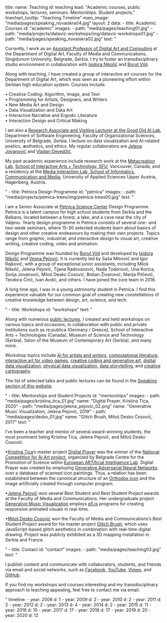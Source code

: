 title: 
    name: Teaching
id: teaching
lead: "Academic courses, public workshops, lectures, seminars. Mentorships. Student projects."
linechart_tooltip: "Teaching Timeline"
main_image: "media/pages/speaking_novaiskra04.jpg"
layout: 2
data:
    - title: Academic Courses
      id: "academic"
      images: 
        - path: "media/pages/teaching01.jpg"
        - path: "media/projects/dataviz-workshops/img/dataviz-workshops01.jpg"
        - path: "media/pages/speaking_novaiskra02.jpg"
      text: "<p>Currently, I work as an <a href='https://fmk.singidunum.ac.rs/profesori/uros-krcadinac/' target='_blank'>Assistant Professor of Digital Art and Computing</a> at the Department of Digital Art, Faculty of Media and Communications, Singidunum University, Belgrade, Serbia. I try to foster an transdisciplinary studio environment in collaboration with <a href='https://fmk.singidunum.ac.rs/profesori/isidora-nikolic/' target='_blank'>Isidora Nikolić</a> and <a href='https://fmk.singidunum.ac.rs/profesori/borut-vild/' target='_blank'>Borut Vild</a>.</p> 
<p>Along with teaching, I have created a group of interactive art courses for the Department of Digital Art, which was seen as a pioneering effort within Serbian high education system. Courses include:</p>
<p><span class='italic-style'><span class='bullet-padding'>•</span> Creative Coding: Algorithm, Image, and Text<br>
<span class='bullet-padding'>•</span> Programming for Artists, Designers, and Writers<br>
<span class='bullet-padding'>•</span> New Media Art and Design<br>
<span class='bullet-padding'>•</span> Data Visualization and Data Art<br>
<span class='bullet-padding'>•</span> Interactive Narrative and Ergodic Literature<br>
<span class='bullet-padding'>•</span> Interaction Design and Critical Making</span></p>
<p>I am also a <a href='http://goodoldai.org/' target='_blank'>Research Associate and Visiting Lecturer at the Good Old AI Lab</a>, Department of Software Engineering, Faculty of Organizational Sciences, University of Belgrade, Serbia. I lecture on data visualization and AI-related poetics, æsthetics, and ethics. My regular collaborators are <a href='https://jelenajovanovic.net/' target='_blank'>Jelena Jovanović</a> and <a href='http://devedzic.fon.bg.ac.rs/' target='_blank'>Vladan Devedžić</a>.</p>
<p>My past academic experience include research work at the <a href='http://metacreation.net/' target='_blank'>Metacreation Lab</a>, <a href='http://www.sfu.ca/siat.html' target='_blank'>School of Interactive Arts + Technology, SFU</a>, Vancouver, Canada, and a residency at the <a href='http://mi-lab.org/' target='_blank'>Media Interaction Lab,  School of Informatics, Communication and Media</a>, University of Applied Sciences Upper Austria, Hagenberg, Austria.</p>" 
    - title: Petnica Design Programme
      id: "petnica"
      images: 
        - path: "media/projects/petnica-trees/img/petnica-trees00.jpg"
      text: "<p>I am a Senior Associate at <a href='https://en.wikipedia.org/wiki/Petnica_Science_Center' target='_blank'>Petnica Science Center</a> Design Programme. Petnica is a talent campus for high school students from Serbia and the Balkans, located between a forest, a lake, and a cave near the city of Valjevo. Yearly design programme in Petnica consists of several one- and two-week seminars, where 15-30 selected students learn about basics of design and other creative endeavours by making their own projects. Topics range from graphic, industrial, and interactive design to visual art, creative writing, creative coding, video and animation.</p>
<p>Design Programme was founded by <a href='https://www.designed.rs/intervju/borut_vild' target='_blank'>Borut Vild</a> and developed by <a href='https://www.designed.rs/intervju/isidora_nikolic' target='_blank'> Isidora Nikolić</a> and <a href='https://www.fsu.edu.rs/en/professor-vesna-pejovic/' target='_blank'>Vesna Pejović</a>. It is currently led by Saša Mitrović and Igor Rajković, with a group of exceptional junior assistants, including Miloš Nikolić, Jelena Pejović, Tijana Radovanović, Nada Todorović, Una Korica, Sonja Jovanović, Miloš Desko Ćosović, Boban Živanović, Marija Pilčević, Teodora Ćirić, Ivan Avdić, and others. I have joined the core team in 2016.</p>
<p>A long time ago, I was in a young astronomy student in Petnica. I find this experience valuable for our common goal of creating new constellations of creative knowledge between design, art, science, and tech.</p>"
    - title: Workshops
      id: "workshops"
      text: "<p>Along with numerous <a href='/work/speaking/'>public lectures</a>, I created and held workshops on various topics and occasions, in collaboration with public and private institutions such as re:publica (Germany / Greece), School of Interactive Arts + Technologies (Canada), Museum of Science and Technology (Serbia), Salon of the Museum of Contemporary Art (Serbia), and many more.</p> 
<p>Workshop topics include <a href='/work/projects/ai-art-workshops/'>AI for artists and writers</a>, <a href='/work/projects/optimized-poetry/'>computational literature</a>, <a href='/work/projects/gamejam/'>interactive art for video games</a>, <a href='/work/projects/gen-art-workshops/'>creative coding and generative art</a>, <a href='/work/projects/dataviz-workshops/'>digital data visualization</a>, <a href='/work/projects/physical-dataviz-workshops/'>physical data visualization</a>, <a href='/work/projects/data-storytelling-workshops/'>data storytelling</a>, and <a href='/work/projects/kis-kafanas/'>creative cartography</a>.</p>
<p>The list of selected talks and public lectures can be found in the <a href='/work/speaking/'>Speaking section of this website</a>.</p>"
    - title: Mentorships and Student Projects
      id: "mentorships"
      images: 
        - path: "media/pages/kristina_tica_01.jpg"
          name: "<span class='italic-style'>Digital Prayer</span>, Kristina Tica, 2020"
        - path: "media/pages/jelena_pejovic_02.png"
          name: "<span class='italic-style'>Generative Music Visualization</span>, Jelena Pejović, 2019"
        - path: "media/pages/desko_01.jpg"
          name: "<span class='italic-style'>Glitch Brush</span>, Miloš Desko Ćosović, 2017"
      text: "<p>I’ve been a teacher and mentor of several award-winning students, the most prominent being Kristina Tica, Jelena Pejović, and Miloš Desko Ćosović:</p>
<p><span class='bullet-padding'>•</span><a href='https://ticakristina.com/' target='_blank'>Kristina Tica</a>’s master project <span class='italic-style'><a href='https://ticakristina.com/Digital-Prayer' target='_blank'>Digital Prayer</a></span> was the winner of the <a href='http://www.seecult.org/konkurs/poziv-za-ucesce-u-projektu-evropska-laboratorija-vestacke-inteligencije' target='_blank'>National Competition for AI Art project</a>, organized by Belgrade Centre for the Promotion of Science within <a href='https://ars.electronica.art/ailab/en/' target='_blank'>European ARTificial Intelligence Lab</a>. <span class='italic-style'>Digital Prayer</span> was created by employing <a href='https://en.wikipedia.org/wiki/Generative_adversarial_network' target='_blank'>Generative Adversarial Neural Networks</a> over a database of scanned icon paintings. Thus, a relation has been established between the canonical structure of an <a href='https://en.wikipedia.org/wiki/Icon' target='_blank'>Orthodox icon</a> and the image artificially created through computer program.</p>
<p><span class='bullet-padding'>•</span><a href='https://www.instagram.com/sunflower0306/?hl=en' target='_blank'>Jelena Pejović</a> won several Best Student and Best Student Project awards at the Faculty of Media and Communications. Her undergraduate project <span class='italic-style'><a href='https://www.instagram.com/p/BrgPt37gOTX/' target='_blank'>Generative Music Visualization</a></span> employs <a href='https://p5js.org/' target='_blank'>p5.js</a> programs for creating responsive animated visuals in real-time.</p>
<p><span class='bullet-padding'>•</span><a href='http://lakrc.com/' target='_blank'>Miloš Desko Ćosović</a> won the Faculty of Media and Communications’s Best Student Project award for his master project <span class='italic-style'><a href='https://www.amicentre.biz/residence-de-Milos-Cosovic-Desko.html?lang=fr' target='_blank'>Glitch Brush</a></span>, which uses JavaScript-based glitch aesthetics in combination with real-time digital drawing. Project was publicly exhibited as a 3D mapping installation in Serbia and France.</p>"
    - title: Contact
      id: "contact"
      images: 
        - path: "media/pages/teaching03.jpg"
      text: "<p>I publish content and communicate with collaborators, students, and friends via email and social networks, such as <a href='https://www.facebook.com/uros.krcadinac' target='_blank'>Facebook</a>, <a href='https://www.youtube.com/user/uroskrcadinac' target='_blank'>YouTube</a>, <a href='https://vimeo.com/user11041734' target='_blank'>Vimeo</a>, and <a href='https://github.com/parthenocissus' target='_blank'>GitHub</a>.</p>
<p>If you find my workshops and courses interesting and my transdisciplinary approach to teaching appealing, feel free to contact me via email.</p>"
timeline:
    - year: 2008
      d: 1
    - year: 2009
      d: 2
    - year: 2010
      d: 2
    - year: 2011
      d: 2
    - year: 2012
      d: 2
    - year: 2013
      d: 4
    - year: 2014
      d: 2
    - year: 2015
      d: 11
    - year: 2016
      d: 10
    - year: 2017
      d: 17
    - year: 2018
      d: 17
    - year: 2019
      d: 20
    - year: 2020
      d: 12